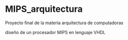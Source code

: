 # MIPS_arquitectura
Proyecto final de la materia arquitectura de computadoras

diseño de un procesador MIPS en lenguaje VHDL
